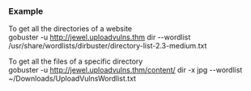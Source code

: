 ### Example

To get all the directories of a website
<BR>
gobuster -u http://jewel.uploadvulns.thm dir --wordlist /usr/share/wordlists/dirbuster/directory-list-2.3-medium.txt
<BR>

To get all the files of a specific directory
<BR>
gobuster -u http://jewel.uploadvulns.thm/content/ dir -x jpg --wordlist ~/Downloads/UploadVulnsWordlist.txt
<BR>
